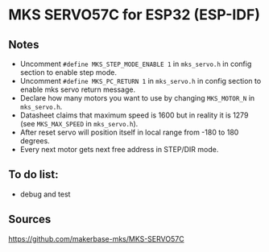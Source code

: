 # MKS SERVO57C for ESP32 (ESP-IDF) 

## Notes
* Uncomment `#define MKS_STEP_MODE_ENABLE 1` in `mks_servo.h` in config section to enable step mode.
* Uncomment `#define MKS_PC_RETURN 1` in `mks_servo.h` in config section to enable mks servo return message.
* Declare how many motors you want to use by changing `MKS_MOTOR_N` in `mks_servo.h`.
* Datasheet claims that maximum speed is 1600 but in reality it is 1279 (see `MKS_MAX_SPEED` in `mks_servo.h`).
* After reset servo will position itself in local range from -180 to 180 degrees.
* Every next motor gets next free address in STEP/DIR mode.

## To do list:
* debug and test

## Sources
https://github.com/makerbase-mks/MKS-SERVO57C
